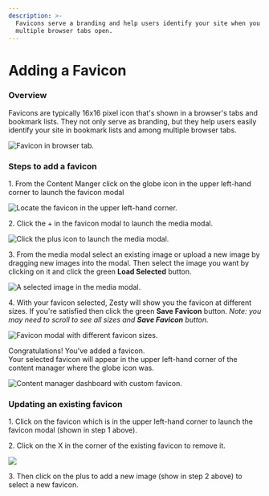 ```yaml
---
description: >-
  Favicons serve a branding and help users identify your site when you have
  multiple browser tabs open.
---
```


# Adding a Favicon

### Overview

Favicons are typically 16x16 pixel icon that's shown in a browser's tabs and bookmark lists. They not only serve as branding, but they help users easily identify your site in bookmark lists and among multiple browser tabs.&#x20;

![Favicon in browser tab.](../../.gitbook/assets/favicon-example.png)

### Steps to add a favicon

1\. From the Content Manger click on the globe icon in the upper left-hand corner to launch the favicon modal

![Locate the favicon in the upper left-hand corner.](../../.gitbook/assets/01-click-on-favicon.png)

2\. Click the +  in the favicon modal to launch the media modal.&#x20;

![Click the plus icon to launch the media modal.](../../.gitbook/assets/02-favicon-modal.png)

3\. From the media modal select an existing image or upload a new image by dragging new images into the modal. Then select the image you want by clicking on it and click the green **Load Selected** button.

![A selected image in the media modal.](../../.gitbook/assets/03-media-modal-load-selected-icon.png)

4\. With your favicon selected, Zesty will show you the favicon at different sizes. If you're satisfied then click the green **Save Favicon** button. _Note: you may need to scroll to see all sizes and **Save Favicon** button._

![Favicon modal with different favicon sizes.](../../.gitbook/assets/04-save-favicon.png)

Congratulations! You've added a favicon. \
Your selected favicon will appear in the upper left-hand corner of the content manager where the globe icon was.&#x20;

![Content manager dashboard with custom favicon.](../../.gitbook/assets/05-favicon-added.png)

### Updating an existing favicon

1\. Click on the favicon which is in the upper left-hand corner to launch the favicon modal (shown in step 1 above).&#x20;

2\. Click on the X in the corner of the existing favicon to remove it.&#x20;

![](../../.gitbook/assets/05-update-existing-icon.png)

3\. Then click on the plus to add a new image (show in step 2 above) to select a new favicon.
